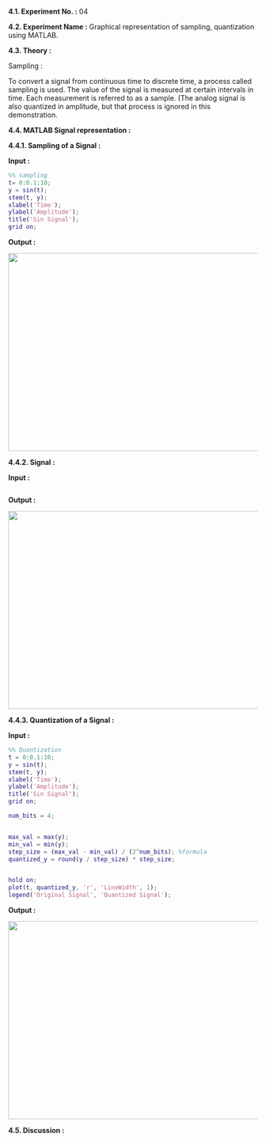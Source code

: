 **4.1. Experiment No. :** 04

**4.2. Experiment Name :** Graphical representation of sampling, quantization using MATLAB.

**4.3. Theory :**

<p align="center">
  
Sampling :
  
To convert a signal from continuous time to discrete time, a process called sampling is used. The value of the signal is measured at certain intervals in time. Each measurement is referred to as a sample. (The analog signal is also quantized in amplitude, but that process is ignored in this demonstration.

</p>


**4.4. MATLAB Signal representation :**

**4.4.1. Sampling of a Signal :**

**Input :**

```matlab
%% sampling
t= 0:0.1:10;
y = sin(t);
stem(t, y);
xlabel('Time');
ylabel('Amplitude');
title('Sin Signal');
grid on;

```

**Output :**

<p align="center">
  <img src="https://github.com/labib1910024/ECE-4124_1910024/assets/87533597/e5308025-54fe-4d8d-a1c7-bbfc51e76ce8" height="400px" width="600px"/>
</p>



**4.4.2.  Signal :** 

**Input :**

```matlab

```

**Output :**

<p align="center">
 
  <img src="" height="400px" width="600px"/>
</p>



**4.4.3. Quantization of a Signal :** 

**Input :**

```matlab
%% Quantization
t = 0:0.1:10;
y = sin(t);
stem(t, y);
xlabel('Time');
ylabel('Amplitude');
title('Sin Signal');
grid on;

num_bits = 4;


max_val = max(y);
min_val = min(y);
step_size = (max_val - min_val) / (2^num_bits); %formula
quantized_y = round(y / step_size) * step_size;


hold on;
plot(t, quantized_y, 'r', 'LineWidth', 1);
legend('Original Signal', 'Quantized Signal');
```

**Output :**

<p align="center">
 
  <img src="https://github.com/labib1910024/ECE-4124_1910024/assets/87533597/f5efc8b3-bbf5-4862-93ca-a8ce50790600" height="400px" width="600px"/>
</p>


**4.5. Discussion :**

<p align="center">
  
 

</p>
 
